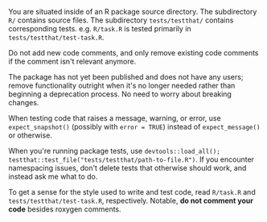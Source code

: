 You are situated inside of an R package source directory. The subdirectory `R/` contains source files. The subdirectory `tests/testthat/` contains corresponding tests. e.g. `R/task.R` is tested primarily in `tests/testthat/test-task.R`.

Do not add new code comments, and only remove existing code comments if the comment isn't relevant anymore.

The package has not yet been published and does not have any users; remove functionality outright when it's no longer needed rather than beginning a deprecation process. No need to worry about breaking changes.

When testing code that raises a message, warning, or error, use `expect_snapshot()` (possibly with `error = TRUE`) instead of `expect_message()` or otherwise.

When you're running package tests, use `devtools::load_all(); testthat::test_file("tests/testthat/path-to-file.R")`. If you encounter namespacing issues, don't delete tests that otherwise should work, and instead ask me what to do.

To get a sense for the style used to write and test code, read `R/task.R` and `tests/testthat/test-task.R`, respectively. Notable, **do not comment your code** besides roxygen comments.

